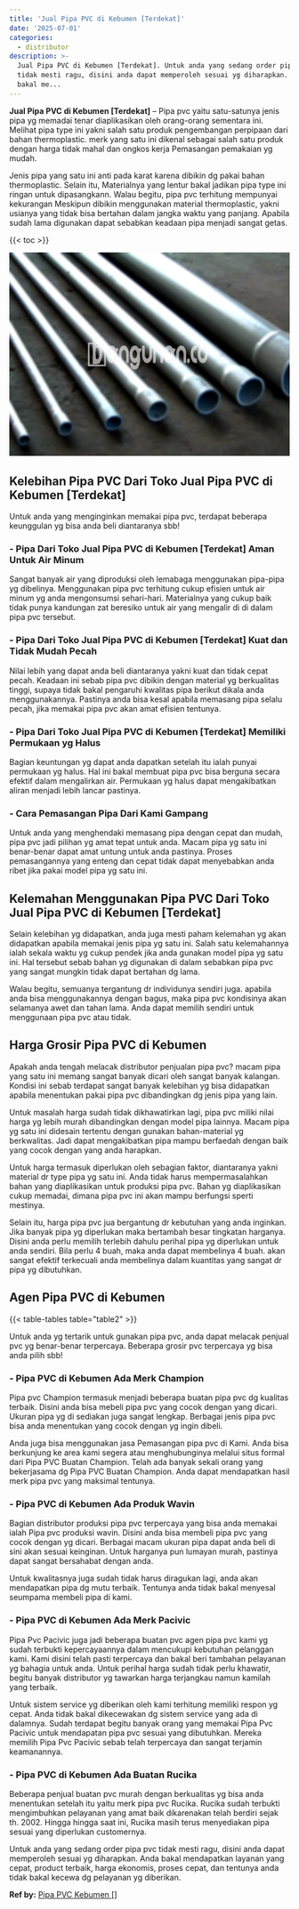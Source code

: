 ```yaml
---
title: 'Jual Pipa PVC di Kebumen [Terdekat]'
date: '2025-07-01'
categories:
  - distributor
description: >-
  Jual Pipa PVC di Kebumen [Terdekat]. Untuk anda yang sedang order pipa pvc
  tidak mesti ragu, disini anda dapat memperoleh sesuai yg diharapkan. Anda
  bakal me...
---
```


**Jual Pipa PVC di Kebumen \[Terdekat\]** – Pipa pvc yaitu satu-satunya jenis pipa yg memadai tenar diaplikasikan oleh orang-orang sementara ini. Melihat pipa type ini yakni salah satu produk pengembangan perpipaan dari bahan thermoplastic. merk yang satu ini dikenal sebagai salah satu produk dengan harga tidak mahal dan ongkos kerja Pemasangan pemakaian yg mudah.

Jenis pipa yang satu ini anti pada karat karena dibikin dg pakai bahan thermoplastic. Selain itu, Materialnya yang lentur bakal jadikan pipa type ini ringan untuk dipasangkann. Walau begitu, pipa pvc terhitung mempunyai kekurangan Meskipun dibikin menggunakan material thermoplastic, yakni usianya yang tidak bisa bertahan dalam jangka waktu yang panjang. Apabila sudah lama digunakan dapat sebabkan keadaan pipa menjadi sangat getas.

{{< toc >}}

![Jual Pipa PVC di Kebumen [Terdekat]](/images/jaul-pipa-pvc-21.png)

## Kelebihan Pipa PVC Dari Toko Jual Pipa PVC di Kebumen \[Terdekat\]

Untuk anda yang menginginkan memakai pipa pvc, terdapat beberapa keunggulan yg bisa anda beli diantaranya sbb!

### \- Pipa Dari Toko Jual Pipa PVC di Kebumen \[Terdekat\] Aman Untuk Air Minum

Sangat banyak air yang diproduksi oleh lemabaga menggunakan pipa-pipa yg dibelinya. Menggunakan pipa pvc terhitung cukup efisien untuk air minum yg anda mengonsumsi sehari-hari. Materialnya yang cukup baik tidak punya kandungan zat beresiko untuk air yang mengalir di di dalam pipa pvc tersebut.

### \- Pipa Dari Toko Jual Pipa PVC di Kebumen \[Terdekat\] Kuat dan Tidak Mudah Pecah

Nilai lebih yang dapat anda beli diantaranya yakni kuat dan tidak cepat pecah. Keadaan ini sebab pipa pvc dibikin dengan material yg berkualitas tinggi, supaya tidak bakal pengaruhi kwalitas pipa berikut dikala anda menggunakannya. Pastinya anda bisa kesal apabila memasang pipa selalu pecah, jika memakai pipa pvc akan amat efisien tentunya.

### \- Pipa Dari Toko Jual Pipa PVC di Kebumen \[Terdekat\] Memiliki Permukaan yg Halus

Bagian keuntungan yg dapat anda dapatkan setelah itu ialah punyai permukaan yg halus. Hal ini bakal membuat pipa pvc bisa berguna secara efektif dalam mengalirkan air. Permukaan yg halus dapat mengakibatkan aliran menjadi lebih lancar pastinya.

### \- Cara Pemasangan Pipa Dari Kami Gampang

Untuk anda yang menghendaki memasang pipa dengan cepat dan mudah, pipa pvc jadi pilihan yg amat tepat untuk anda. Macam pipa yg satu ini benar-benar dapat amat untung untuk anda pastinya. Proses pemasangannya yang enteng dan cepat tidak dapat menyebabkan anda ribet jika pakai model pipa yg satu ini.

## Kelemahan Menggunakan Pipa PVC Dari Toko Jual Pipa PVC di Kebumen \[Terdekat\]

Selain kelebihan yg didapatkan, anda juga mesti paham kelemahan yg akan didapatkan apabila memakai jenis pipa yg satu ini. Salah satu kelemahannya ialah sekala waktu yg cukup pendek jika anda gunakan model pipa yg satu ini. Hal tersebut sebab bahan yg digunakan di dalam sebabkan pipa pvc yang sangat mungkin tidak dapat bertahan dg lama.

Walau begitu, semuanya tergantung dr individunya sendiri juga. apabila anda bisa menggunakannya dengan bagus, maka pipa pvc kondisinya akan selamanya awet dan tahan lama. Anda dapat memilih sendiri untuk menggunaan pipa pvc atau tidak.

## Harga Grosir Pipa PVC di Kebumen

Apakah anda tengah melacak distributor penjualan pipa pvc? macam pipa yang satu ini memang sangat banyak dicari oleh sangat banyak kalangan. Kondisi ini sebab terdapat sangat banyak kelebihan yg bisa didapatkan apabila menentukan pakai pipa pvc dibandingkan dg jenis pipa yang lain.

Untuk masalah harga sudah tidak dikhawatirkan lagi, pipa pvc miliki nilai harga yg lebih murah dibandingkan dengan model pipa lainnya. Macam pipa yg satu ini didesain tertentu dengan gunakan bahan-material yg berkwalitas. Jadi dapat mengakibatkan pipa mampu berfaedah dengan baik yang cocok dengan yang anda harapkan.

Untuk harga termasuk diperlukan oleh sebagian faktor, diantaranya yakni material dr type pipa yg satu ini. Anda tidak harus mempermasalahkan bahan yang diaplikasikan untuk produksi pipa pvc. Bahan yg diaplikasikan cukup memadai, dimana pipa pvc ini akan mampu berfungsi sperti mestinya.

Selain itu, harga pipa pvc jua bergantung dr kebutuhan yang anda inginkan. Jika banyak pipa yg diperlukan maka bertambah besar tingkatan harganya. Disini anda perlu memilih terlebih dahulu perihal pipa yg diperlukan untuk anda sendiri. Bila perlu 4 buah, maka anda dapat membelinya 4 buah. akan sangat efektif terkecuali anda membelinya dalam kuantitas yang sangat dr pipa yg dibutuhkan.

## Agen Pipa PVC di Kebumen

{{< table-tables table="table2" >}}

Untuk anda yg tertarik untuk gunakan pipa pvc, anda dapat melacak penjual pvc yg benar-benar terpercaya. Beberapa grosir pvc terpercaya yg bisa anda pilih sbb!

### \- Pipa PVC di Kebumen Ada Merk Champion

Pipa pvc Champion termasuk menjadi beberapa buatan pipa pvc dg kualitas terbaik. Disini anda bisa mebeli pipa pvc yang cocok dengan yang dicari. Ukuran pipa yg di sediakan juga sangat lengkap. Berbagai jenis pipa pvc bisa anda menentukan yang cocok dengan yg ingin dibeli.

Anda juga bisa menggunakan jasa Pemasangan pipa pvc di Kami. Anda bisa berkunjung ke area kami segera atau menghubunginya melalui situs formal dari Pipa PVC Buatan Champion. Telah ada banyak sekali orang yang bekerjasama dg Pipa PVC Buatan Champion. Anda dapat mendapatkan hasil merk pipa pvc yang maksimal tentunya.

### \- Pipa PVC di Kebumen Ada Produk Wavin

Bagian distributor produksi pipa pvc terpercaya yang bisa anda memakai ialah Pipa pvc produksi wavin. Disini anda bisa membeli pipa pvc yang cocok dengan yg dicari. Berbagai macam ukuran pipa dapat anda beli di sini akan sesuai keinginan. Untuk harganya pun lumayan murah, pastinya dapat sangat bersahabat dengan anda.

Untuk kwalitasnya juga sudah tidak harus diragukan lagi, anda akan mendapatkan pipa dg mutu terbaik. Tentunya anda tidak bakal menyesal seumpama membeli pipa di kami.

### \- Pipa PVC di Kebumen Ada Merk Pacivic

Pipa Pvc Pacivic juga jadi beberapa buatan pvc agen pipa pvc kami yg sudah terbukti kepercayaannya dalam mencukupi kebutuhan pelanggan kami. Kami disini telah pasti terpercaya dan bakal beri tambahan pelayanan yg bahagia untuk anda. Untuk perihal harga sudah tidak perlu khawatir, begitu banyak distributor yg tawarkan harga terjangkau namun kamilah yang terbaik.

Untuk sistem service yg diberikan oleh kami terhitung memiliki respon yg cepat. Anda tidak bakal dikecewakan dg sistem service yang ada di dalamnya. Sudah terdapat begitu banyak orang yang memakai Pipa Pvc Pacivic untuk mendapatan pipa pvc sesuai yang dibutuhkan. Mereka memilih Pipa Pvc Pacivic sebab telah terpercaya dan sangat terjamin keamanannya.

### \- Pipa PVC di Kebumen Ada Buatan Rucika

Beberapa penjual buatan pvc murah dengan berkualitas yg bisa anda menentukan setelah itu yaitu merk pipa pvc Rucika. Rucika sudah terbukti mengimbuhkan pelayanan yang amat baik dikarenakan telah berdiri sejak th. 2002. Hingga hingga saat ini, Rucika masih terus menyediakan pipa sesuai yang diperlukan customernya.

Untuk anda yang sedang order pipa pvc tidak mesti ragu, disini anda dapat memperoleh sesuai yg diharapkan. Anda bakal mendapatkan layanan yang cepat, product terbaik, harga ekonomis, proses cepat, dan tentunya anda tidak bakal kecewa dg pelayanan yg diberikan.

**Ref by:** [Pipa PVC Kebumen []](https://id.wikipedia.org/wiki/Pipa)
